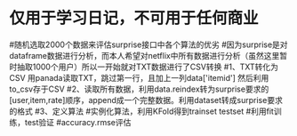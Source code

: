 # 仅用于学习日记，不可用于任何商业
#随机选取2000个数据来评估surprise接口中各个算法的优劣
#因为surprise是对dataframe数据进行分析，而本人希望对netflix中所有数据进行分析（虽然这里暂时抽取1000个用户）所以一开始就对TXT数据进行了CSV转换
#1、TXT转化为CSV  用panada读取TXT，跳过第一行，且加上一列data['itemid']  然后利用to_csv存于CSV
#2、读取所有数据，利用data.reindex转为surprise要求的[user,item,rate]顺序，append成一个完整数据。利用dataset转成surprise要求的格式
#3、定义算法
#实例化算法，利用KFold得到trainset testset
#利用fit训练，test验证
#accuracy.rmse评估
